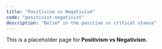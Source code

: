 ```yaml
---
title: "Positivism vs Negativism"
code: "positivist-negativist"
description: "Belief in the positive vs critical stance"
---
```


This is a placeholder page for **Positivism vs Negativism**.
